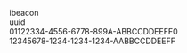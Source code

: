 ibeacon <br>
uuid <br>
01122334-4556-6778-899A-ABBCCDDEEFF0 <br>
12345678-1234-1234-1234-AABBCCDDEEFF <br>
